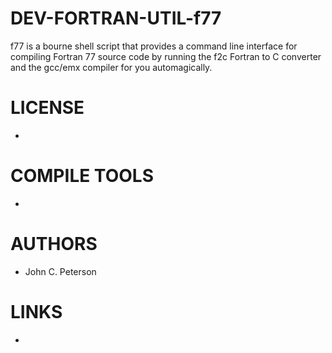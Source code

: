 DEV-FORTRAN-UTIL-f77
====================

f77 is a bourne shell script that provides a command line interface for compiling Fortran 77 source code by running the f2c Fortran to C converter and the gcc/emx compiler for you automagically.


LICENSE
===============
* 

COMPILE TOOLS
===============
* 

AUTHORS
===============
* John C. Peterson

LINKS
===============
* 
